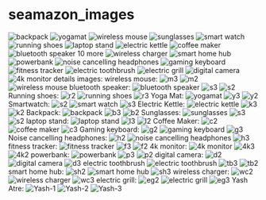 # seamazon_images
![backpack](https://github.com/yashatre98/seamazon_images/assets/41384564/bf1ae9e6-62a4-479e-9b7e-ea5b2fc3fe8b)
![yogamat](https://github.com/yashatre98/seamazon_images/assets/41384564/db8fe795-1ac0-4b0d-a4f9-13904f6bda22)
![wireless mouse](https://github.com/yashatre98/seamazon_images/assets/41384564/1bc1da80-f6cb-4deb-bd27-1314d4101f9a)
![sunglasses](https://github.com/yashatre98/seamazon_images/assets/41384564/8ff68121-ffc7-443b-9876-f02bd82dc5da)
![smart watch](https://github.com/yashatre98/seamazon_images/assets/41384564/d9780e4f-7c96-4ed3-add6-bff3cb93c558)
![running shoes](https://github.com/yashatre98/seamazon_images/assets/41384564/f1326e92-ffc8-4e74-a55b-c59312324a6d)
![laptop stand](https://github.com/yashatre98/seamazon_images/assets/41384564/cf2d9c34-1d1e-44d3-afdc-8b5733f78d3c)
![electric kettle](https://github.com/yashatre98/seamazon_images/assets/41384564/3aedcc27-100a-4a5b-87de-b784abeb4c2b)
![coffee maker](https://github.com/yashatre98/seamazon_images/assets/41384564/4a2879ff-96ef-42c5-a00a-3c99cb2b5f3c)
![bluetooth speaker](https://github.com/yashatre98/seamazon_images/assets/41384564/4de4a32f-4aaf-4685-a120-5774621d551f)
10 more
![wireless charger](https://github.com/yashatre98/seamazon_images/assets/41384564/71fb99e3-80ce-4c2a-af5f-fccb1cb6ba9d)
![smart home hub](https://github.com/yashatre98/seamazon_images/assets/41384564/5fd73681-9790-44dd-a8f5-46f1188a777e)
![powerbank](https://github.com/yashatre98/seamazon_images/assets/41384564/dfc9c390-4cc6-42a3-bd26-ad024ffe5965)
![noise cancelling headphones](https://github.com/yashatre98/seamazon_images/assets/41384564/51f5e13b-b1f0-49f1-879f-ac879c8b0c77)
![gaming keyboard](https://github.com/yashatre98/seamazon_images/assets/41384564/8b30a88d-31f9-4866-98a4-82015df6e542)
![fitness tracker](https://github.com/yashatre98/seamazon_images/assets/41384564/f34ea925-2683-4bcb-af34-312e808d572e)
![electric toothbrush](https://github.com/yashatre98/seamazon_images/assets/41384564/fa40f957-06b7-43fe-810a-68eeded4a839)
![electric grill](https://github.com/yashatre98/seamazon_images/assets/41384564/2818ef51-1238-41a3-999f-8cc5c4ed9191)
![digital camera](https://github.com/yashatre98/seamazon_images/assets/41384564/58c242f2-7aa7-485c-92ff-98f08880e81b)
![4k monitor](https://github.com/yashatre98/seamazon_images/assets/41384564/bd0813db-aa29-4a24-8b45-7569d68d8aa7)
details images:
wireless mouse:
  ![m3](https://github.com/yashatre98/seamazon_images/assets/41384564/75e08bb0-7c96-45b1-8c94-4070dd704370)
  ![m2](https://github.com/yashatre98/seamazon_images/assets/41384564/88a98244-643e-4ff5-8f3b-9cbb6e8546be)
  ![wireless mouse](https://github.com/yashatre98/seamazon_images/assets/41384564/1706e1c3-a91a-4fa1-8581-dadb63e8b2db)
bluetooth speaker:
  ![bluetooth speaker](https://github.com/yashatre98/seamazon_images/assets/41384564/63e819f8-eec3-4c2d-8d18-15345a4f9966)
  ![s3](https://github.com/yashatre98/seamazon_images/assets/41384564/e0a096cf-160f-47f2-aed1-bcfc776fb5a1)
  ![s2](https://github.com/yashatre98/seamazon_images/assets/41384564/06ff086f-86e4-41cd-8d7e-dd8438f4bd3c)
Running shoes:
  ![r2](https://github.com/yashatre98/seamazon_images/assets/41384564/b614cb61-9aed-43ef-9224-c44e051687c9)
  ![running shoes](https://github.com/yashatre98/seamazon_images/assets/41384564/a9499642-46a5-44af-acb4-40e2094c55d4)
  ![r3](https://github.com/yashatre98/seamazon_images/assets/41384564/74b59a8f-a96f-4cd2-a0c3-00d36563b3ee)
Yoga Mat:
  ![yogamat](https://github.com/yashatre98/seamazon_images/assets/41384564/7f8f5dac-c20d-4923-924a-4fd6089f8c81)
  ![y3](https://github.com/yashatre98/seamazon_images/assets/41384564/953158c0-32c1-442e-8007-cdbfb8dac994)
  ![y2](https://github.com/yashatre98/seamazon_images/assets/41384564/23dbe447-406f-4ac4-aedc-6c83b92992b5)
Smartwatch:
  ![s2](https://github.com/yashatre98/seamazon_images/assets/41384564/a0288276-c0d3-445f-a843-1b2e40cfd804)
  ![smart watch](https://github.com/yashatre98/seamazon_images/assets/41384564/6cb45bf1-375d-4b73-8772-95b0b74f9a4a)
  ![s3](https://github.com/yashatre98/seamazon_images/assets/41384564/ae91ed8f-915a-4004-8496-052e255743f2)
Electric Kettle:
  ![electric kettle](https://github.com/yashatre98/seamazon_images/assets/41384564/2aa95f1e-9dd7-420d-9e2d-fe749fa7f402)
  ![k3](https://github.com/yashatre98/seamazon_images/assets/41384564/37c442e9-9850-4aaf-9a3e-3d468fa70459)
  ![k2](https://github.com/yashatre98/seamazon_images/assets/41384564/1b8b75b5-6c0f-43a8-b877-48e506d842a2)
Backpack:
  ![backpack](https://github.com/yashatre98/seamazon_images/assets/41384564/2a9b2573-f9e6-4c51-9a74-17373a0f32eb)
  ![b3](https://github.com/yashatre98/seamazon_images/assets/41384564/fba4322d-36ce-47a1-a6cd-cf5c3e6c03cb)
  ![b2](https://github.com/yashatre98/seamazon_images/assets/41384564/2aca57f5-ffeb-4cd8-b877-e26f6b92fc42)
Sunglasses:
  ![sunglasses](https://github.com/yashatre98/seamazon_images/assets/41384564/560942a4-185f-4a2d-bf8e-67cafa0f74d7)
  ![s3](https://github.com/yashatre98/seamazon_images/assets/41384564/dcc8ae85-4b50-4dae-ace1-1cc662019548)
  ![s2](https://github.com/yashatre98/seamazon_images/assets/41384564/7170547f-344e-4064-a214-6411d967ccbc)
laptop stand:
  ![laptop stand](https://github.com/yashatre98/seamazon_images/assets/41384564/d8c78b64-bdbb-401e-b34e-a4cfca656e1c)
  ![l3](https://github.com/yashatre98/seamazon_images/assets/41384564/48d5107f-324a-4c77-9f5b-72bda4d09280)
  ![l2](https://github.com/yashatre98/seamazon_images/assets/41384564/b5c8b0c7-5155-4039-a560-0decef063531)
Coffee Maker:
![c2](https://github.com/yashatre98/seamazon_images/assets/41384564/db19964b-8cc0-457d-8e1f-8378eb8a9fe7)
![coffee maker](https://github.com/yashatre98/seamazon_images/assets/41384564/566ff4f2-720a-40d0-9d14-f637deeffe33)
![c3](https://github.com/yashatre98/seamazon_images/assets/41384564/a1d2278e-4281-4b84-b7ec-3236961aa452)
Gaming keyboard:
  ![g2](https://github.com/yashatre98/seamazon_images/assets/41384564/1e9805b3-5558-49ec-8e14-02f8215b0da7)
  ![gaming keyboard](https://github.com/yashatre98/seamazon_images/assets/41384564/6a245fa5-33ab-48fa-b330-3a8af6c897e1)
  ![g3](https://github.com/yashatre98/seamazon_images/assets/41384564/725f31f8-18c8-4c7a-83c0-95a07b8b7262)
Noise cancelling headphones:
  ![h2](https://github.com/yashatre98/seamazon_images/assets/41384564/344b651f-1623-4eea-af57-ffa058f1f886)
  ![noise cancelling headphones](https://github.com/yashatre98/seamazon_images/assets/41384564/6c1a1a4d-a420-4903-8855-65a5e88b3310)
  ![h3](https://github.com/yashatre98/seamazon_images/assets/41384564/2e657a72-4a4c-457c-bd29-286329cdc9c5)
fitness tracker:
  ![fitness tracker](https://github.com/yashatre98/seamazon_images/assets/41384564/ac1dcb8f-ff42-4943-917b-7edafa787350)
  ![f3](https://github.com/yashatre98/seamazon_images/assets/41384564/fd6a4f1c-29b9-4be1-98b3-6db7fc458956)
  ![f2](https://github.com/yashatre98/seamazon_images/assets/41384564/d03f23ae-e384-4fab-a6b2-56a9dba4979e)
4k monitor:
  ![4k monitor](https://github.com/yashatre98/seamazon_images/assets/41384564/b0ba9cbd-7f7e-4e2b-bafe-ff92e145c9ac)
  ![4k3](https://github.com/yashatre98/seamazon_images/assets/41384564/df62d5f2-afba-4ac3-bf92-9d7eb9193b6c)
  ![4k2](https://github.com/yashatre98/seamazon_images/assets/41384564/174efcfd-6468-4754-80fb-cbaa21b9880d)
powerbank:
  ![powerbank](https://github.com/yashatre98/seamazon_images/assets/41384564/81e1f503-b777-48f9-b3ba-f35cfedb51ac)
  ![p3](https://github.com/yashatre98/seamazon_images/assets/41384564/4cc42a40-370a-4667-bd3b-09454908849a)
  ![p2](https://github.com/yashatre98/seamazon_images/assets/41384564/e9e34e72-42a6-4cf7-be62-a8873e0b55ea)
digital camera:
  ![d2](https://github.com/yashatre98/seamazon_images/assets/41384564/5d9133e2-6495-4900-909a-dc1a4b553c94)
  ![digital camera](https://github.com/yashatre98/seamazon_images/assets/41384564/90b5b799-0711-4708-86ec-78a48a2acd99)
  ![d3](https://github.com/yashatre98/seamazon_images/assets/41384564/548ddb8c-c90a-4050-b528-421239572497)
electric toothbrush
  ![electric toothbrush](https://github.com/yashatre98/seamazon_images/assets/41384564/c0d82053-63a6-4d4e-b08d-3804d51deee6)
  ![tb3](https://github.com/yashatre98/seamazon_images/assets/41384564/a3b04538-3b06-407b-9ac9-d7a1bb193991)
  ![tb2](https://github.com/yashatre98/seamazon_images/assets/41384564/a3223523-1c53-4bbe-b0cb-9200db359dd5)
smart home hub:
  ![sh2](https://github.com/yashatre98/seamazon_images/assets/41384564/f9547121-7532-45e7-a728-bef161fc6e70)
  ![smart home hub](https://github.com/yashatre98/seamazon_images/assets/41384564/268445be-6dfc-4276-b172-dcef838ea09d)
  ![sh3](https://github.com/yashatre98/seamazon_images/assets/41384564/0cafdaef-a395-4e68-bf32-aae451d4655e)
wireless charger:
  ![wc2](https://github.com/yashatre98/seamazon_images/assets/41384564/4b0e9018-5b40-4d34-bc15-89474be85f59)
  ![wireless charger](https://github.com/yashatre98/seamazon_images/assets/41384564/4f1f5305-2f73-416b-bce8-c465cf9a1572)
  ![wc3](https://github.com/yashatre98/seamazon_images/assets/41384564/5dec0a26-cc07-44e6-bdf5-96847a8fa137)
electric grill:
  ![eg2](https://github.com/yashatre98/seamazon_images/assets/41384564/b28020a3-150f-40f0-aa7d-2db4542dd579)
  ![electric grill](https://github.com/yashatre98/seamazon_images/assets/41384564/b197a22d-63f6-489c-a19e-b049e843daad)
  ![eg3](https://github.com/yashatre98/seamazon_images/assets/41384564/f6e3d2fd-c1ec-48ff-b5ab-453e5bb9c9b5)
Yash Atre:
![Yash-1](https://github.com/yashatre98/seamazon_images/assets/41384564/447266b1-8fe8-4732-8219-e87550ba0dfc)
![Yash-2](https://github.com/yashatre98/seamazon_images/assets/41384564/fc914517-2d28-4a94-9c0d-0747b38a9d37)
![Yash-3](https://github.com/yashatre98/seamazon_images/assets/41384564/8ddd67e3-ca73-4521-a954-98d61fb44503)
























